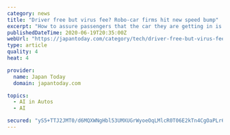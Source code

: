 ```yaml
---
category: news
title: "Driver free but virus fee? Robo-car firms hit new speed bump"
excerpt: "How to assure passengers that the car they are getting in is virus free, even if it doesn't have a driver. Widespread use of autonomous vehicles already had been delayed by a March 2018 fatal crash involving an Uber test vehicle"
publishedDateTime: 2020-06-19T20:35:00Z
webUrl: "https://japantoday.com/category/tech/driver-free-but-virus-fee-robo-car-firms-hit-new-speed-bump"
type: article
quality: 4
heat: 4

provider:
  name: Japan Today
  domain: japantoday.com

topics:
  - AI in Autos
  - AI

secured: "yS5+TTJ2JMT0/d6MQXWNgHbl53UMXUGrWyoeOqLMlcR0T06E2kTn4CgOaPLr64N7ItXZxhrq3wnc5EQLkFBp+LMVn2zT1p3OPHcVwHa1RWlrRmXelyIha/TU3SWtrRebHcmBxzluLeRTIPXUj2NaFD/5vieaZJFGY6k5pf/0SDbgtAQ+XBHE1qhlGOvYPyl8Kg1M1cygHvU1LnuH953QG/xFaAUB87PS5scsWypneeawIQXP5QDDM3TjWpAb6wV+jd+Ti2ivraxBBMTnTbSpkf7U6XBnxH4KqaRjKrMnnqtSFAgpr1OSGwlgh3oMIIKhj9DmFbDR6m6XSB+L/bgVNw==;E/BbObS0p0OQP7+7c1nizQ=="
---
```


